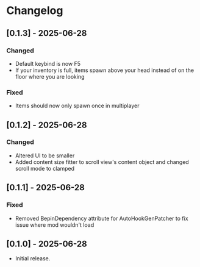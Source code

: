 # Changelog

## [0.1.3] - 2025-06-28

### Changed
- Default keybind is now F5
- If your inventory is full, items spawn above your head instead of on the floor where you are looking

### Fixed
- Items should now only spawn once in multiplayer

## [0.1.2] - 2025-06-28

### Changed
- Altered UI to be smaller
- Added content size fitter to scroll view's content object and changed scroll mode to clamped

## [0.1.1] - 2025-06-28

### Fixed
- Removed BepinDependency attribute for AutoHookGenPatcher to fix issue where mod wouldn't load

## [0.1.0] - 2025-06-28

- Initial release.